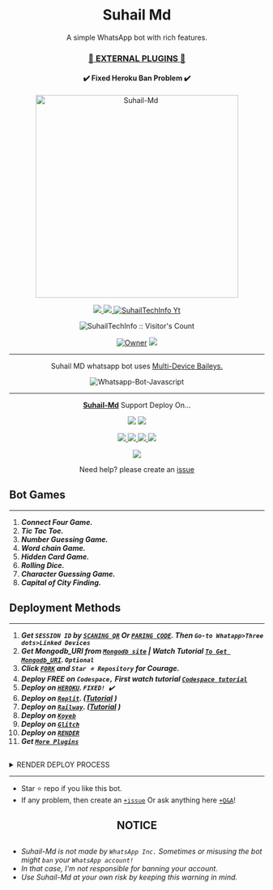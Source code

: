  <h1 align="center"> Suhail Md </h1> 
<p align="center"> A simple WhatsApp bot with rich features. </p>

 
<h3 align="center"> <a href="https://github.com/SuhailTechInfo/Suhail-Md-Media">🍫 EXTERNAL PLUGINS 🍫</a></h3> 

<h4 align="center"> ✔️ Fixed Heroku Ban Problem ✔️</h4> 


<p align="center">
  <a href="https://youtube.com/@suhailtechinfo">
    <img alt="Suhail-Md" height="400" src="https://telegra.ph/file/9c6b9443f32aa2d9cea31.jpg">
  </a>
</p>
    
   
   
<p align="center">
   <a href="https://github.com/SuhailTechInfo/Suhail-Md/fork">
    <img src="https://img.shields.io/github/forks/SuhailTechInfo/Suhail-Md?style=flat-square&logo=github&color=darkred">
   </a>
  <a href="https://github.com/SuhailTechInfo/Suhail-Md/stargazers"> 
     <img src="https://img.shields.io/github/stars/SuhailTechInfo/Suhail-Md?style=flat-square&logo=github&color=darkred">
 </a>



  <a aria-label="Suhail_Md is free to use" href="https://youtube.com/@suhailtechinfo" target="_blank">
    <img alt="SuhailTechInfo Yt" src="https://img.shields.io/youtube/channel/subscribers/UCU071AMRqcd5mfTdCgJFwPg" target="_blank" />
  </a>

</p>
<p align="center"><img src="https://profile-counter.glitch.me/{SuhailTechInfo}/count.svg" alt="SuhailTechInfo :: Visitor's Count" /></p>

<p align="center">

 <a href="https://github.com/SuhailTechInfo">
 <img title="Owner" src="https://img.shields.io/badge/SuhailTechInfo-darkred?style=flat-square&logo=github&label=owner"></a>
   <a href="https://github.com/SuhailTechInfo">
    <img src="https://img.shields.io/github/followers/SuhailTechInfo?style=flat-square&logo=github&color=darkred">
  </a>
  

 
 </p>





---




<p align="center"> Suhail MD whatsapp bot uses
  <a href="https://github.com/adiwajshing/Baileys">Multi-Device Baileys.</a>
</p>
<p align="center">
  <img title="Whatsapp-Bot-Javascript" src="https://img.shields.io/badge/Javascript-363303?style=for-the-badge&logo=javascript&logoColor=c6c631"></img>
</p>

---

<p align="center">
  <a href="https://github.com/SuhailTechInfo/Suhail-Md"><b>Suhail-Md</b></a> Support Deploy On...
</p>

<p align="center">
  <a href="https://github.com/SuhailTechInfo/Suhail-Md/blob/main/temp/deploy-on-vps.md"><img src="https://img.shields.io/badge/self hosting-3d1513?style=for-the-badge&logo=serverless&logoColor=FD5750"></a>
  <a href="https://suhail-web01.vercel.app/deploy?platform=railway"><img src="https://img.shields.io/badge/railway-3e164f?style=for-the-badge&logo=railway&logoColor=0B0D0E"></a>
</p>
<p align="center">
  <a href="https://suhail-web01.vercel.app/deploy?platform=heroku"> <img src="https://img.shields.io/badge/heroku-9d7acc?style=for-the-badge&logo=heroku&logoColor=430098"> </a>
  <a href="https://suhail-web01.vercel.app/deploy?platform=repl"  > <img src="https://img.shields.io/badge/replit-253c99?style=for-the-badge&logo=replit&logoColor=F26207"> </a>
  <a href="https://suhail-web01.vercel.app/deploy?platform=koyed" > <img src="https://img.shields.io/badge/koyeb-033604?style=for-the-badge&logo=koyeb&logoColor=white">    </a>
 <a href="https://suhail-web01.vercel.app/deploy?platform=glitch" > <img src="https://img.shields.io/badge/glitch-033604?style=for-the-badge&logo=glitch&logoColor=darkred"></a>
</p>
<p align="center">
  <a href="https://youtu.be/3NdJb6_1cJM"><img src="https://img.shields.io/badge/CodeSpace-green?colorA=%23ff000&colorB=%23017e40&style=for-the-badge&logo=git&logoColor=white"></a>
</p>
<p align="center">Need help? please create an <a href="https://github.com/SuhailTechInfo/Suhail-Md/issues">issue</a></p>

 



## Bot Games
---
1. ***Connect Four Game.***
2.  ***Tic Tac Toe.***
3.  ***Number Guessing Game.***
4.  ***Word chain Game.***
5.  ***Hidden Card Game.***
6.  ***Rolling Dice.***
7.  ***Character Guessing Game.***
8.  ***Capital of City Finding.***
##


 




    
   
## Deployment Methods
---
1.  ***Get `SESSION ID` by [`SCANING QR`](https://suhail-md-vtsf.onrender.com/) Or [`PARING CODE`](https://suhail-md-vtsf.onrender.com/code). Then `Go-to Whatapp>Three dots>Linked Devices`***
2.  ***Get Mongodb_URI from [`Mongodb site`](https://www.mongodb.com/) | Watch Tutorial [`To Get Mongodb_URI`](https://youtu.be/4YEUtGlqkl4). `Optional`***
3.  ***Click [`FORK`](https://github.com/SuhailTechInfo/Suhail-Md/fork) and `Star ⭐ Repository` for Courage.***
4.  ***Deploy FREE on `Codespace,` First watch tutorial [`Codespace tutorial`](https://youtu.be/3NdJb6_1cJM)***
5.  ***Deploy on [`HEROKU`](https://suhail-web01.vercel.app/deploy?platform=suhail).  `FIXED! ✔️`***
6.  ***Deploy on [`Replit`](https://suhail-web01.vercel.app/deploy?platform=repl). ([Tutorial](https://youtu.be/hPXU9OjMryQ) )***
7.  ***Deploy on [`Railway`](https://suhail-web01.vercel.app/deploy?platform=railway). ([Tutorial](https://youtu.be/iGVdsK4qmcc) )***
8.  ***Deploy on [`Koyeb`](https://suhail-web01.vercel.app/deploy?platform=koyeb)***
9. ***Deploy on [`Glitch`](https://suhail-web01.vercel.app/deploy?platform=glitch)***
10. ***Deploy on [`RENDER`](https://suhail-web01.vercel.app/deploy?on=render)***
10. ***Get [`More Plugins`](https://github.com/SuhailTechInfo/Suhail-Md-Media)***
##

 <details close>
<summary>RENDER DEPLOY PROCESS</summary>
   
    1: Click "NEW".
    2: Select "Web Service".
    3: Click "Build and deploy from a Git repository".
    4: Now Choose this forked git repo from list.
    5: And JUST CLICK "Connect". 
   </details>


---


- Star ⭐ repo if you like this bot.
- If any problem, then create an [`+issue`](https://github.com/SuhailTechInfo/Suhail-Md/issues/new) Or ask anything here [`+Q&A`](https://github.com/SuhailTechInfo/Suhail-Md/discussions/new?category=q-a)!




<h2 align="center">  NOTICE   </h2>

   
## 

- *Suhail-Md is not made by `WhatsApp Inc.` Sometimes or misusing the bot might `ban` your `WhatsApp account!`*
- *In that case, I'm not responsible for banning your account.*
- *Use Suhail-Md at your own risk by keeping this warning in mind.*

